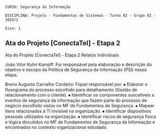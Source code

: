 `CURSO: Segurança da Informação`

`DISCIPLINA: Projeto - Fundamentos de Sistemas - Turma 02 - Grupo 02 - 2024/2`

`Eixo: 1`

## **Ata do Projeto [ConectaTel] - Etapa 2**

Ata do Projeto [ConectaTel] - Etapa 2
Relatos Individuais

João Vitor Kuhn Kampff: Fui responsável pela elaboração e descrição do objetivo e escopo da Política de Segurança da Informação (PSI) nessa etapa.

Breno Augusto Carvalho Cordeiro:
Fiquei responsável por: 
⦁	Elaborar o fluxograma do processo escolhido para detalhamento (Gestão de relacionamento com o cliente).
⦁	Identificar os componentes suscetíveis a eventos de segurança da informação que fazem parte do processo de negócio escolhido vistos no MF de Fundamentos de Segurança. 
⦁	Mapear itens relacionados à TI invisível na organização.
⦁	Identificar dispositivos pessoais utilizados na organização.
⦁	Identificar riscos de segurança física e lógica discutidos no MF de Fundamentos de Segurança da Informação e encontrados no contexto organizacional estudado.

